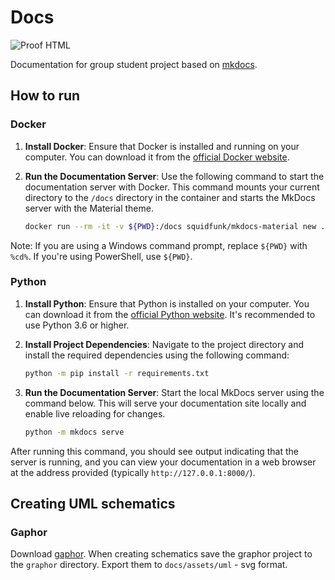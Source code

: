 # Docs

![Proof HTML](https://github.com/groupplants/docs/actions/workflows/proof-html.yml/badge.svg)

Documentation for group student project based on [mkdocs](https://squidfunk.github.io/mkdocs-material/creating-your-site/#creating-your-site-unix-powershell).

## How to run

### Docker

1. **Install Docker**: Ensure that Docker is installed and running on your computer. You can download it from the [official Docker website](https://www.docker.com/get-started).
2. **Run the Documentation Server**:
   Use the following command to start the documentation server with Docker. This command mounts your current directory to the `/docs` directory in the container and starts the MkDocs server with the Material theme.

    ```bash
    docker run --rm -it -v ${PWD}:/docs squidfunk/mkdocs-material new .
    ```

Note: If you are using a Windows command prompt, replace `${PWD}` with `%cd%`. If you're using PowerShell, use `${PWD}`.

### Python

1. **Install Python**: Ensure that Python is installed on your computer. You can download it from the [official Python website](https://www.python.org/downloads/). It's recommended to use Python 3.6 or higher.

2. **Install Project Dependencies**:
Navigate to the project directory and install the required dependencies using the following command:

    ```bash
    python -m pip install -r requirements.txt
    ```

3. **Run the Documentation Server**:
Start the local MkDocs server using the command below. This will serve your documentation site locally and enable live reloading for changes.

    ```bash
    python -m mkdocs serve
    ```

After running this command, you should see output indicating that the server is running, and you can view your documentation in a web browser at the address provided (typically `http://127.0.0.1:8000/`).

## Creating UML schematics

### Gaphor

Download [gaphor](https://gaphor.org/download/). When creating schematics save the graphor project to the `graphor` directory.
Export them to `docs/assets/uml` - svg format.
